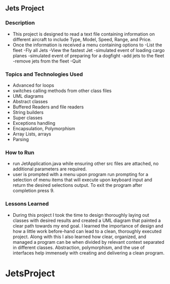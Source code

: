## Jets Project

### Description

* This project is designed to read a text file containing information on different aircraft to include Type, Model, Speed, Range, and Price.
* Once the information is received a menu containing options to
-List the fleet
-Fly all Jets
-View the fastest Jet
-simulated event of loading cargo planes
-simulated event of preparing for a dogfight
-add jets to the fleet
-remove jets from the fleet
-Quit

### Topics and Technologies Used

* Advanced for loops
* switches calling methods from other class files
* UML diagrams
* Abstract classes
* Buffered Readers and file readers
* String builders
* Super classes
* Exceptions handling
* Encapsulation, Polymorphism
* Array Lists, arrays
* Parsing
### How to Run


* run JetApplication.java while ensuring other src files are attached, no additional parameters are required.
* user is prompted with a menu upon program run prompting for a selection of menu items that will execute upon keyboard input and return the desired selections output. To exit the program after completion press 9.

### Lessons Learned

* During this project I took the time to design thoroughly laying out classes with desired results and created a UML diagram that painted a clear path towards my end goal. I learned the importance of design and how a little work before-hand can lead to a clean, thoroughly executed project. Along with this I also learned how clear, organized, and managed a program can be when divided by relevant context separated in different classes. Abstraction, polymorphism, and the use of interfaces help immensely with creating and delivering a clean program.

# JetsProject
